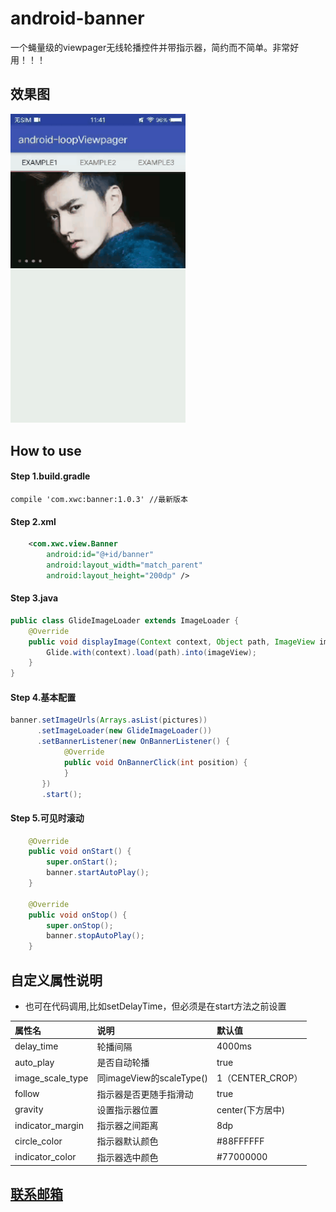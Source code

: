 # android-banner


一个蝇量级的viewpager无线轮播控件并带指示器，简约而不简单。非常好用！！！
<br>
## 效果图
<img src="/gif/app.gif" width="280px"/>

## How to use

#### Step 1.build.gradle
```
compile 'com.xwc:banner:1.0.3' //最新版本

```

#### Step 2.xml

``` xml
    <com.xwc.view.Banner
        android:id="@+id/banner"
        android:layout_width="match_parent"
        android:layout_height="200dp" />
```

#### Step 3.java
```java
public class GlideImageLoader extends ImageLoader {
    @Override
    public void displayImage(Context context, Object path, ImageView imageView) {
        Glide.with(context).load(path).into(imageView);
    }
}
```

#### Step 4.基本配置

```java
banner.setImageUrls(Arrays.asList(pictures))
      .setImageLoader(new GlideImageLoader())
      .setBannerListener(new OnBannerListener() {
            @Override
            public void OnBannerClick(int position) {
            }
       })
       .start();

```

#### Step 5.可见时滚动
```java
    @Override
    public void onStart() {
        super.onStart();
        banner.startAutoPlay();
    }

    @Override
    public void onStop() {
        super.onStop();
        banner.stopAutoPlay();
    }
```


## 自定义属性说明
* 也可在代码调用,比如setDelayTime，但必须是在start方法之前设置

属性名 | 说明 | 默认值
:----------- | :----------- | :-----------
delay_time         | 轮播间隔        | 4000ms
auto_play         | 是否自动轮播        | true
image_scale_type         | 同imageView的scaleType()        | 1（CENTER_CROP）
follow         | 指示器是否更随手指滑动        | true
gravity         | 设置指示器位置        | center(下方居中)
indicator_margin         | 指示器之间距离        | 8dp
circle_color         | 指示器默认颜色        | #88FFFFFF
indicator_color         | 指示器选中颜色        | #77000000

## <a href="http://mail.qq.com/cgi-bin/qm_share?t=qm_mailme&email=947017886@qq.com" >联系邮箱</a>
